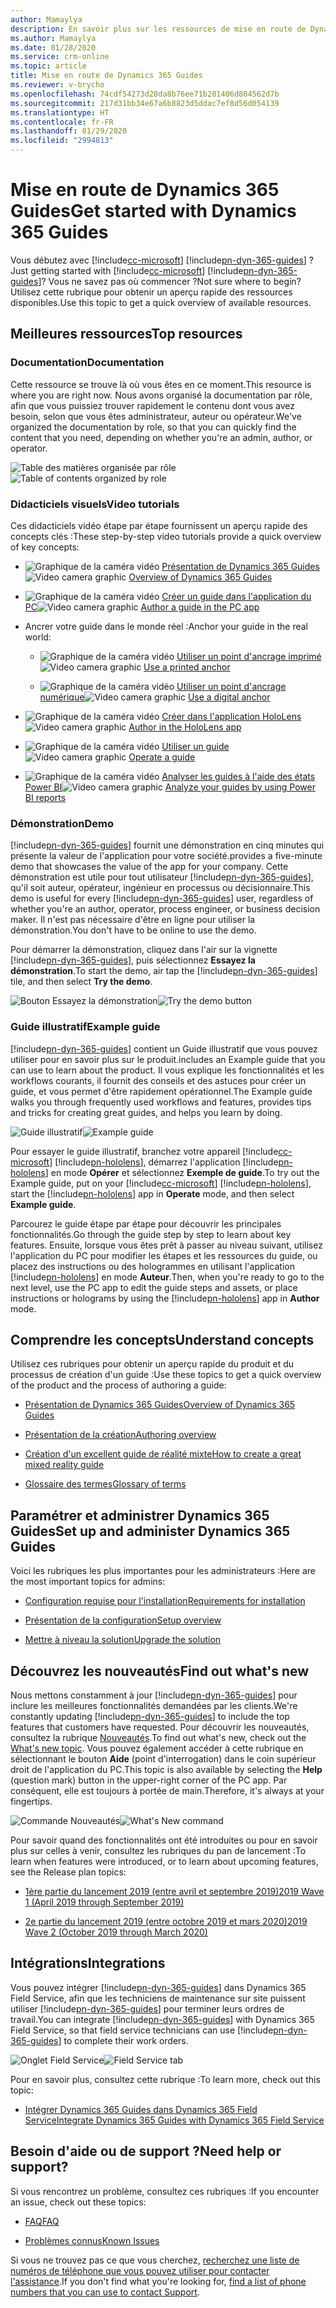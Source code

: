 ```yaml
---
author: Mamaylya
description: En savoir plus sur les ressources de mise en route de Dynamics 365 Guides
ms.author: Mamaylya
ms.date: 01/28/2020
ms.service: crm-online
ms.topic: article
title: Mise en route de Dynamics 365 Guides
ms.reviewer: v-brycho
ms.openlocfilehash: 74cdf54273d28da8b76ee71b281406d804562d7b
ms.sourcegitcommit: 217d31bb34e67a6b8823d5ddac7ef8d56d054139
ms.translationtype: HT
ms.contentlocale: fr-FR
ms.lasthandoff: 01/29/2020
ms.locfileid: "2994813"
---
```

# <a name="get-started-with-dynamics-365-guides"></a><span data-ttu-id="57fab-103">Mise en route de Dynamics 365 Guides</span><span class="sxs-lookup"><span data-stu-id="57fab-103">Get started with Dynamics 365 Guides</span></span>

<span data-ttu-id="57fab-104">Vous débutez avec [!include[cc-microsoft](../includes/cc-microsoft.md)] [!include[pn-dyn-365-guides](../includes/pn-dyn-365-guides.md)] ?</span><span class="sxs-lookup"><span data-stu-id="57fab-104">Just getting started with [!include[cc-microsoft](../includes/cc-microsoft.md)] [!include[pn-dyn-365-guides](../includes/pn-dyn-365-guides.md)]?</span></span> <span data-ttu-id="57fab-105">Vous ne savez pas où commencer ?</span><span class="sxs-lookup"><span data-stu-id="57fab-105">Not sure where to begin?</span></span> <span data-ttu-id="57fab-106">Utilisez cette rubrique pour obtenir un aperçu rapide des ressources disponibles.</span><span class="sxs-lookup"><span data-stu-id="57fab-106">Use this topic to get a quick overview of available resources.</span></span>

## <a name="top-resources"></a><span data-ttu-id="57fab-107">Meilleures ressources</span><span class="sxs-lookup"><span data-stu-id="57fab-107">Top resources</span></span>

### <a name="documentation"></a><span data-ttu-id="57fab-108">Documentation</span><span class="sxs-lookup"><span data-stu-id="57fab-108">Documentation</span></span>

<span data-ttu-id="57fab-109">Cette ressource se trouve là où vous êtes en ce moment.</span><span class="sxs-lookup"><span data-stu-id="57fab-109">This resource is where you are right now.</span></span> <span data-ttu-id="57fab-110">Nous avons organisé la documentation par rôle, afin que vous puissiez trouver rapidement le contenu dont vous avez besoin, selon que vous êtes administrateur, auteur ou opérateur.</span><span class="sxs-lookup"><span data-stu-id="57fab-110">We've organized the documentation by role, so that you can quickly find the content that you need, depending on whether you're an admin, author, or operator.</span></span>

<span data-ttu-id="57fab-111">![Table des matières organisée par rôle](media/organized-by-role.PNG "Table des matières organisée par rôle")</span><span class="sxs-lookup"><span data-stu-id="57fab-111">![Table of contents organized by role](media/organized-by-role.PNG "Table of contents organized by role")</span></span>

### <a name="video-tutorials"></a><span data-ttu-id="57fab-112">Didacticiels visuels</span><span class="sxs-lookup"><span data-stu-id="57fab-112">Video tutorials</span></span>

<span data-ttu-id="57fab-113">Ces didacticiels vidéo étape par étape fournissent un aperçu rapide des concepts clés :</span><span class="sxs-lookup"><span data-stu-id="57fab-113">These step-by-step video tutorials provide a quick overview of key concepts:</span></span>

- <span data-ttu-id="57fab-114">![Graphique de la caméra vidéo](media/video-camera.PNG "Graphique de la caméra vidéo") [Présentation de Dynamics 365 Guides](https://www.youtube.com/watch?v=dk-TbWtMb-4&feature=youtu.be)</span><span class="sxs-lookup"><span data-stu-id="57fab-114">![Video camera graphic](media/video-camera.PNG "Video camera graphic") [Overview of Dynamics 365 Guides](https://www.youtube.com/watch?v=dk-TbWtMb-4&feature=youtu.be)</span></span>

- <span data-ttu-id="57fab-115">![Graphique de la caméra vidéo](media/video-camera.PNG "Graphique de la caméra vidéo") [Créer un guide dans l'application du PC](https://www.youtube.com/watch?v=PiN31iAiRrQ&feature=youtu.be)</span><span class="sxs-lookup"><span data-stu-id="57fab-115">![Video camera graphic](media/video-camera.PNG "Video camera graphic") [Author a guide in the PC app](https://www.youtube.com/watch?v=PiN31iAiRrQ&feature=youtu.be)</span></span>

- <span data-ttu-id="57fab-116">Ancrer votre guide dans le monde réel :</span><span class="sxs-lookup"><span data-stu-id="57fab-116">Anchor your guide in the real world:</span></span>

    - <span data-ttu-id="57fab-117">![Graphique de la caméra vidéo](media/video-camera.PNG "Graphique de la caméra vidéo") [Utiliser un point d'ancrage imprimé](https://www.youtube.com/watch?v=m_I-viB3np8&feature=youtu.be)</span><span class="sxs-lookup"><span data-stu-id="57fab-117">![Video camera graphic](media/video-camera.PNG "Video camera graphic") [Use a printed anchor](https://www.youtube.com/watch?v=m_I-viB3np8&feature=youtu.be)</span></span>

    - <span data-ttu-id="57fab-118">![Graphique de la caméra vidéo](media/video-camera.PNG "Graphique de la caméra vidéo") [Utiliser un point d'ancrage numérique](https://www.youtube.com/watch?v=LNQ3W-p7_sU&feature=youtu.be)</span><span class="sxs-lookup"><span data-stu-id="57fab-118">![Video camera graphic](media/video-camera.PNG "Video camera graphic") [Use a digital anchor](https://www.youtube.com/watch?v=LNQ3W-p7_sU&feature=youtu.be)</span></span>

- <span data-ttu-id="57fab-119">![Graphique de la caméra vidéo](media/video-camera.PNG "Graphique de la caméra vidéo") [Créer dans l'application HoloLens](https://www.youtube.com/watch?v=HXG8zWOYqlk&feature=youtu.be)</span><span class="sxs-lookup"><span data-stu-id="57fab-119">![Video camera graphic](media/video-camera.PNG "Video camera graphic") [Author in the HoloLens app](https://www.youtube.com/watch?v=HXG8zWOYqlk&feature=youtu.be)</span></span>

- <span data-ttu-id="57fab-120">![Graphique de la caméra vidéo](media/video-camera.PNG "Graphique de la caméra vidéo") [Utiliser un guide](https://www.youtube.com/watch?v=XIRyvg38qlM&feature=youtu.be)</span><span class="sxs-lookup"><span data-stu-id="57fab-120">![Video camera graphic](media/video-camera.PNG "Video camera graphic") [Operate a guide](https://www.youtube.com/watch?v=XIRyvg38qlM&feature=youtu.be)</span></span>

- <span data-ttu-id="57fab-121">![Graphique de la caméra vidéo](media/video-camera.PNG "Graphique de la caméra vidéo") [Analyser les guides à l'aide des états Power BI](https://www.youtube.com/watch?v=rkriIa4go1Q&feature=youtu.be)</span><span class="sxs-lookup"><span data-stu-id="57fab-121">![Video camera graphic](media/video-camera.PNG "Video camera graphic") [Analyze your guides by using Power BI reports](https://www.youtube.com/watch?v=rkriIa4go1Q&feature=youtu.be)</span></span>

### <a name="demo"></a><span data-ttu-id="57fab-122">Démonstration</span><span class="sxs-lookup"><span data-stu-id="57fab-122">Demo</span></span>

[!include[pn-dyn-365-guides](../includes/pn-dyn-365-guides.md)] <span data-ttu-id="57fab-123">fournit une démonstration en cinq minutes qui présente la valeur de l'application pour votre société.</span><span class="sxs-lookup"><span data-stu-id="57fab-123">provides a five-minute demo that showcases the value of the app for your company.</span></span> <span data-ttu-id="57fab-124">Cette démonstration est utile pour tout utilisateur [!include[pn-dyn-365-guides](../includes/pn-dyn-365-guides.md)], qu'il soit auteur, opérateur, ingénieur en processus ou décisionnaire.</span><span class="sxs-lookup"><span data-stu-id="57fab-124">This demo is useful for every [!include[pn-dyn-365-guides](../includes/pn-dyn-365-guides.md)] user, regardless of whether you're an author, operator, process engineer, or business decision maker.</span></span> <span data-ttu-id="57fab-125">Il n'est pas nécessaire d'être en ligne pour utiliser la démonstration.</span><span class="sxs-lookup"><span data-stu-id="57fab-125">You don't have to be online to use the demo.</span></span>

<span data-ttu-id="57fab-126">Pour démarrer la démonstration, cliquez dans l'air sur la vignette [!include[pn-dyn-365-guides](../includes/pn-dyn-365-guides.md)], puis sélectionnez **Essayez la démonstration**.</span><span class="sxs-lookup"><span data-stu-id="57fab-126">To start the demo, air tap the [!include[pn-dyn-365-guides](../includes/pn-dyn-365-guides.md)] tile, and then select **Try the demo**.</span></span>

<span data-ttu-id="57fab-127">![Bouton Essayez la démonstration](media/try-demo-2.PNG "Bouton Essayez la démonstration")</span><span class="sxs-lookup"><span data-stu-id="57fab-127">![Try the demo button](media/try-demo-2.PNG "Try the demo button")</span></span>

### <a name="example-guide"></a><span data-ttu-id="57fab-128">Guide illustratif</span><span class="sxs-lookup"><span data-stu-id="57fab-128">Example guide</span></span>

[!include[pn-dyn-365-guides](../includes/pn-dyn-365-guides.md)] <span data-ttu-id="57fab-129">contient un Guide illustratif que vous pouvez utiliser pour en savoir plus sur le produit.</span><span class="sxs-lookup"><span data-stu-id="57fab-129">includes an Example guide that you can use to learn about the product.</span></span> <span data-ttu-id="57fab-130">Il vous explique les fonctionnalités et les workflows courants, il fournit des conseils et des astuces pour créer un guide, et vous permet d'être rapidement opérationnel.</span><span class="sxs-lookup"><span data-stu-id="57fab-130">The Example guide walks you through frequently used workflows and features, provides tips and tricks for creating great guides, and helps you learn by doing.</span></span>

<span data-ttu-id="57fab-131">![Guide illustratif](media/example-guide-3.PNG "Guide illustratif")</span><span class="sxs-lookup"><span data-stu-id="57fab-131">![Example guide](media/example-guide-3.PNG "Example guide")</span></span>

<span data-ttu-id="57fab-132">Pour essayer le guide illustratif, branchez votre appareil [!include[cc-microsoft](../includes/cc-microsoft.md)] [!include[pn-hololens](../includes/pn-hololens.md)], démarrez l'application [!include[pn-hololens](../includes/pn-hololens.md)] en mode **Opérer** et sélectionnez **Exemple de guide**.</span><span class="sxs-lookup"><span data-stu-id="57fab-132">To try out the Example guide, put on your [!include[cc-microsoft](../includes/cc-microsoft.md)] [!include[pn-hololens](../includes/pn-hololens.md)], start the [!include[pn-hololens](../includes/pn-hololens.md)] app in **Operate** mode, and then select **Example guide**.</span></span>

<span data-ttu-id="57fab-133">Parcourez le guide étape par étape pour découvrir les principales fonctionnalités.</span><span class="sxs-lookup"><span data-stu-id="57fab-133">Go through the guide step by step to learn about key features.</span></span> <span data-ttu-id="57fab-134">Ensuite, lorsque vous êtes prêt à passer au niveau suivant, utilisez l'application du PC pour modifier les étapes et les ressources du guide, ou placez des instructions ou des hologrammes en utilisant l'application [!include[pn-hololens](../includes/pn-hololens.md)] en mode **Auteur**.</span><span class="sxs-lookup"><span data-stu-id="57fab-134">Then, when you're ready to go to the next level, use the PC app to edit the guide steps and assets, or place instructions or holograms by using the [!include[pn-hololens](../includes/pn-hololens.md)] app in **Author** mode.</span></span>

## <a name="understand-concepts"></a><span data-ttu-id="57fab-135">Comprendre les concepts</span><span class="sxs-lookup"><span data-stu-id="57fab-135">Understand concepts</span></span>

<span data-ttu-id="57fab-136">Utilisez ces rubriques pour obtenir un aperçu rapide du produit et du processus de création d'un guide :</span><span class="sxs-lookup"><span data-stu-id="57fab-136">Use these topics to get a quick overview of the product and the process of authoring a guide:</span></span>

- [<span data-ttu-id="57fab-137">Présentation de Dynamics 365 Guides</span><span class="sxs-lookup"><span data-stu-id="57fab-137">Overview of Dynamics 365 Guides</span></span>](index.md)

- [<span data-ttu-id="57fab-138">Présentation de la création</span><span class="sxs-lookup"><span data-stu-id="57fab-138">Authoring overview</span></span>](authoring-overview.md)

- [<span data-ttu-id="57fab-139">Création d'un excellent guide de réalité mixte</span><span class="sxs-lookup"><span data-stu-id="57fab-139">How to create a great mixed reality guide</span></span>](great-guide.md)

- [<span data-ttu-id="57fab-140">Glossaire des termes</span><span class="sxs-lookup"><span data-stu-id="57fab-140">Glossary of terms</span></span>](glossary.md)

## <a name="set-up-and-administer-dynamics-365-guides"></a><span data-ttu-id="57fab-141">Paramétrer et administrer Dynamics 365 Guides</span><span class="sxs-lookup"><span data-stu-id="57fab-141">Set up and administer Dynamics 365 Guides</span></span>

<span data-ttu-id="57fab-142">Voici les rubriques les plus importantes pour les administrateurs :</span><span class="sxs-lookup"><span data-stu-id="57fab-142">Here are the most important topics for admins:</span></span>

- [<span data-ttu-id="57fab-143">Configuration requise pour l'installation</span><span class="sxs-lookup"><span data-stu-id="57fab-143">Requirements for installation</span></span>](requirements.md)

- [<span data-ttu-id="57fab-144">Présentation de la configuration</span><span class="sxs-lookup"><span data-stu-id="57fab-144">Setup overview</span></span>](setup.md)

- [<span data-ttu-id="57fab-145">Mettre à niveau la solution</span><span class="sxs-lookup"><span data-stu-id="57fab-145">Upgrade the solution</span></span>](upgrade.md)

## <a name="find-out-whats-new"></a><span data-ttu-id="57fab-146">Découvrez les nouveautés</span><span class="sxs-lookup"><span data-stu-id="57fab-146">Find out what's new</span></span>

<span data-ttu-id="57fab-147">Nous mettons constamment à jour [!include[pn-dyn-365-guides](../includes/pn-dyn-365-guides.md)] pour inclure les meilleures fonctionnalités demandées par les clients.</span><span class="sxs-lookup"><span data-stu-id="57fab-147">We're constantly updating [!include[pn-dyn-365-guides](../includes/pn-dyn-365-guides.md)] to include the top features that customers have requested.</span></span> <span data-ttu-id="57fab-148">Pour découvrir les nouveautés, consultez la rubrique [Nouveautés](new.md).</span><span class="sxs-lookup"><span data-stu-id="57fab-148">To find out what's new, check out the [What's new topic](new.md).</span></span> <span data-ttu-id="57fab-149">Vous pouvez également accéder à cette rubrique en sélectionnant le bouton **Aide** (point d'interrogation) dans le coin supérieur droit de l'application du PC.</span><span class="sxs-lookup"><span data-stu-id="57fab-149">This topic is also available by selecting the **Help** (question mark) button in the upper-right corner of the PC app.</span></span> <span data-ttu-id="57fab-150">Par conséquent, elle est toujours à portée de main.</span><span class="sxs-lookup"><span data-stu-id="57fab-150">Therefore, it's always at your fingertips.</span></span>

<span data-ttu-id="57fab-151">![Commande Nouveautés](media/what-new.PNG "Commande Nouveauté")</span><span class="sxs-lookup"><span data-stu-id="57fab-151">![What's New command](media/what-new.PNG "Whats New command")</span></span>

<span data-ttu-id="57fab-152">Pour savoir quand des fonctionnalités ont été introduites ou pour en savoir plus sur celles à venir, consultez les rubriques du pan de lancement :</span><span class="sxs-lookup"><span data-stu-id="57fab-152">To learn when features were introduced, or to learn about upcoming features, see the Release plan topics:</span></span>

- [<span data-ttu-id="57fab-153">1ère partie du lancement 2019 (entre avril et septembre 2019)</span><span class="sxs-lookup"><span data-stu-id="57fab-153">2019 Wave 1 (April 2019 through September 2019)</span></span>](https://docs.microsoft.com/business-applications-release-notes/April19/index)

- [<span data-ttu-id="57fab-154">2e partie du lancement 2019 (entre octobre 2019 et mars 2020)</span><span class="sxs-lookup"><span data-stu-id="57fab-154">2019 Wave 2 (October 2019 through March 2020)</span></span>](https://docs.microsoft.com/dynamics365-release-plan/2019wave2/index)

## <a name="integrations"></a><span data-ttu-id="57fab-155">Intégrations</span><span class="sxs-lookup"><span data-stu-id="57fab-155">Integrations</span></span>

<span data-ttu-id="57fab-156">Vous pouvez intégrer [!include[pn-dyn-365-guides](../includes/pn-dyn-365-guides.md)] dans Dynamics 365 Field Service, afin que les techniciens de maintenance sur site puissent utiliser [!include[pn-dyn-365-guides](../includes/pn-dyn-365-guides.md)] pour terminer leurs ordres de travail.</span><span class="sxs-lookup"><span data-stu-id="57fab-156">You can integrate [!include[pn-dyn-365-guides](../includes/pn-dyn-365-guides.md)] with Dynamics 365 Field Service, so that field service technicians can use [!include[pn-dyn-365-guides](../includes/pn-dyn-365-guides.md)] to complete their work orders.</span></span>

<span data-ttu-id="57fab-157">![Onglet Field Service](media/field-service-2.PNG "Onglet Field Service")</span><span class="sxs-lookup"><span data-stu-id="57fab-157">![Field Service tab](media/field-service-2.PNG "Field Service tab")</span></span>

<span data-ttu-id="57fab-158">Pour en savoir plus, consultez cette rubrique :</span><span class="sxs-lookup"><span data-stu-id="57fab-158">To learn more, check out this topic:</span></span>

- [<span data-ttu-id="57fab-159">Intégrer Dynamics 365 Guides dans Dynamics 365 Field Service</span><span class="sxs-lookup"><span data-stu-id="57fab-159">Integrate Dynamics 365 Guides with Dynamics 365 Field Service</span></span>](field-service.md)

## <a name="need-help-or-support"></a><span data-ttu-id="57fab-160">Besoin d'aide ou de support ?</span><span class="sxs-lookup"><span data-stu-id="57fab-160">Need help or support?</span></span>

<span data-ttu-id="57fab-161">Si vous rencontrez un problème, consultez ces rubriques :</span><span class="sxs-lookup"><span data-stu-id="57fab-161">If you encounter an issue, check out these topics:</span></span>

- [<span data-ttu-id="57fab-162">FAQ</span><span class="sxs-lookup"><span data-stu-id="57fab-162">FAQ</span></span>](faq.md)

- [<span data-ttu-id="57fab-163">Problèmes connus</span><span class="sxs-lookup"><span data-stu-id="57fab-163">Known Issues</span></span>](known-issues.md)

<span data-ttu-id="57fab-164">Si vous ne trouvez pas ce que vous cherchez, [recherchez une liste de numéros de téléphone que vous pouvez utiliser pour contacter l'assistance](help.md).</span><span class="sxs-lookup"><span data-stu-id="57fab-164">If you don't find what you're looking for, [find a list of phone numbers that you can use to contact Support](help.md).</span></span>
